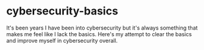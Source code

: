 # cybersecurity-basics
It's been years I have been into cybersecurity but it's always something that makes me feel like I lack the basics. Here's my attempt to clear the basics and improve myself in cybersecurity overall.
